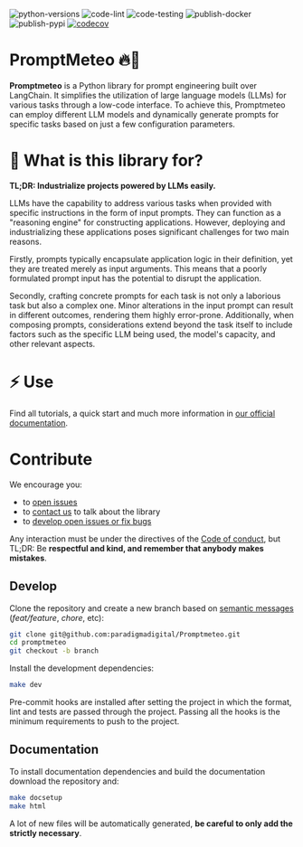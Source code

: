 ![python-versions](https://img.shields.io/badge/python-3.8%20%7C%203.9%20%7C%203.10%20%7C%203.11-blue)
![code-lint](https://github.com/paradigmadigital/Promptmeteo/actions/workflows/code_lint.yml/badge.svg)
![code-testing](https://github.com/paradigmadigital/Promptmeteo/actions/workflows/code_testing.yml/badge.svg)
![publish-docker](https://github.com/paradigmadigital/Promptmeteo/actions/workflows/publish_docker.yml/badge.svg)
![publish-pypi](https://github.com/paradigmadigital/Promptmeteo/actions/workflows/publish_package.yml/badge.svg)
[![codecov](https://codecov.io/gh/paradigmadigital/Promptmeteo/branch/main/graph/badge.svg?token=KFJS6BGFH8)](https://codecov.io/gh/DelgadoPanadero/PromptMeteo)

# PromptMeteo 🔥🧔

**Promptmeteo** is a Python library for prompt engineering built over LangChain. It simplifies the utilization of large language models (LLMs) for various tasks through a low-code interface. To achieve this, Promptmeteo can employ different LLM models and dynamically generate prompts for specific tasks based on just a few configuration parameters.



# 🤔 What is this library for?
**TL;DR: Industrialize projects powered by LLMs easily.**

LLMs have the capability to address various tasks when provided with specific instructions in the form of input prompts. They can function as a "reasoning engine" for constructing applications. However, deploying and industrializing these applications poses significant challenges for two main reasons.

Firstly, prompts typically encapsulate application logic in their definition, yet they are treated merely as input arguments. This means that a poorly formulated prompt input has the potential to disrupt the application.

Secondly, crafting concrete prompts for each task is not only a laborious task but also a complex one. Minor alterations in the input prompt can result in different outcomes, rendering them highly error-prone. Additionally, when composing prompts, considerations extend beyond the task itself to include factors such as the specific LLM being used, the model's capacity, and other relevant aspects.


# ⚡ Use

Find all tutorials, a quick start and much more information in [our official documentation](https://paradigmadigital.github.io/promptmeteo-docs/).

# Contribute

We encourage you:

* to [open issues](https://github.com/paradigmadigital/Promptmeteo/issues/)
* to [contact us](https://github.com/paradigmadigital/Promptmeteo/graphs/contributors) to talk about the library
* to [develop open issues or fix bugs](https://github.com/paradigmadigital/Promptmeteo/issues?q=is%3Aissue+is%3Aopen+>)

Any interaction must be under the directives of the [Code of conduct](CODE_OF_CONDUCT.md), but TL;DR: Be **respectful and kind, and remember that anybody makes mistakes**.

## Develop

Clone the repository and create a new branch based on [semantic messages](https://www.conventionalcommits.org/en/v1.0.0/#summary>) (_feat/feature_, _chore_, etc):

```bash
git clone git@github.com:paradigmadigital/Promptmeteo.git
cd promptmeteo
git checkout -b branch
```

Install the development dependencies:

```bash
make dev
```

Pre-commit hooks are installed after setting the project in which the format, lint and tests are passed through the project. Passing all the hooks is the minimum requirements to push to the project.

## Documentation

To install documentation dependencies and build the documentation download the repository and:

```bash
make docsetup
make html
```

A lot of new files will be automatically generated, **be careful to only add the strictly necessary**.